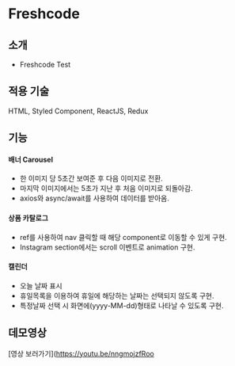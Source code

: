 # Freshcode

## 소개

- Freshcode Test

## 적용 기술

HTML, Styled Component, ReactJS, Redux

## 기능

#### 배너 Carousel

- 한 이미지 당 5초간 보여준 후 다음 이미지로 전환.
- 마지막 이미지에서는 5초가 지난 후 처음 이미지로 되돌아감.
- axios와 async/await를 사용하여 데이터를 받아옴.

#### 상품 카탈로그

- ref를 사용하여 nav 클릭할 때 해당 component로 이동할 수 있게 구현.
- Instagram section에서는 scroll 이벤트로 animation 구현.

#### 캘린더

- 오늘 날짜 표시
- 휴일목록을 이용하여 휴일에 해당하는 날짜는 선택되지 않도록 구현.
- 특정날짜 선택 시 화면에(yyyy-MM-dd)형태로 나타날 수 있도록 구현.

## 데모영상

[영상 보러가기](https://youtu.be/nngmojzfRoo
